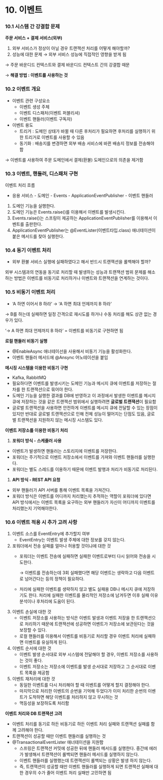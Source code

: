 # 10. 이벤트

### 10.1 시스템 간 강결합 문제

**주문 서비스 + 결제 서비스(외부)**

1. 외부 서비스가 정상이 아닐 경우 트랜잭션 처리를 어떻게 해야할까?
2. 성능에 대한 문제 → 외부 서비스 성능에 직접적인 영향을 받게 됨

→ 주문 바운디드 컨텍스트와 결제 바운디드 컨텍스트 간의 강결합 때문

→ **해결 방법 : 이벤트를 사용하는 것**

### 10.2 이벤트  개요

- 이벤트 관련 구성요소
    - 이벤트 생성 주체
    - 이벤트 디스패처(이벤트 퍼블리셔)
    - 이벤트 핸들러(이벤트 구독자)
- 이벤트 용도
    - 트리거 : 도메인 상태가 바뀔 때 다른 후처리가 필요하면 후처리를 실행하기 위한 트리거로 이벤트를 사용할 수 있음
    - 동기화 : 배송지를 변경하면 외부 배송 서비스에 바뀐 배송지 정보를 전송해야 함

→ 이벤트를 사용하여 주문 도메인에서 결제(환불) 도메인으로의 의존을 제거함

### 10.3 이벤트, 핸들러, 디스패처 구현

이벤트 처리 흐름

- 응용 서비스 - 도메인 - Events - ApplicationEventPublisher - 이벤트 핸들러
1. 도메인 기능을 실행한다.
2. 도메인 기능은 Events.raise()를 이용해서 이벤트를 발생시킨다.
3. Events.raise()는 스프링이 제공하는 ApplicationEventPublisher를 이용해서 이벤트를 출판한다.
4. ApplicationEventPublisher는 @EventLister(이벤트타입.class) 애너테이션이 붙은 메서드를 찾아 실행한다.

### 10.4 동기 이벤트 처리

- 외부 환불 서비스 실행에 실패하였다고 해서 반드시 트랜잭션을 롤백해야 할까?

외부 시스템과의 연동을 동기로 처리할 때 발생하는 성능과 트랜잭션 범위 문제를 해소하는 방법은 이벤트를 비동기로 처리하거나 이벤트와 트랜잭션을 연계하는 것이다.

### 10.5 비동기 이벤트 처리

- ‘A 하면 이어서 B 하라’ → ‘A 하면 최대 언제까지 B 하라’

→ B를 하는데 실패하면 일정 간격으로 재시도를 하거나 수동 처리를 해도 상관 없는 경우가 있다.

‘→ A 하면 최대 언제까지 B 하라’ = 이벤트를 비동기로 구현하면 됨

**로컬 핸들러 비동기 실행**

- @EnableAsync 애너테이선을 사용해서 비동기 기능을 활성화한다.
- 이벤트 핸들러 메서드에 @Ansync 어노테이션을 붙임

**메시징 시스템을 이용한 비동기 구현**

- Kafka, RabbitMQ
- 필요하다면 이벤트를 발생시키는 도메인 기능과 메시지 큐에 이벤트를 저장하는 절차를 한 트랜잭션으로 묶어야 한다.
- 도메인 기능을 실행한 결과를 DB에 반영하고 이 과정에서 발생한 이벤트를 메시지 큐에 저장하는 것을 같은 트랜잭션 범위에서 실행하려면 **글로벌 트랜잭션**이 필요함
- 글로벌 트랜잭션을 사용하면 안전하게 이벤트를 메시지 큐에 전달할 수 있는 장점이 있지만 반대로 글로벌 트랜잭션으로 인해 전체 성능이 떨어지는 단점도 있음, 글로벌 트랜잭션을 지원하지 않는 메시징 시스템도 있다.

**이벤트 저장소를 이용한 비동기 처리**

1. **포워더 방식 - 스케줄러 사용**
- 이벤트가 발생하면 핸들러는 스토리지에 이벤트를 저장한다.
- 포워더는 주기적으로 이벤트 저장소에서 이벤트를 가져와 이벤트 핸들러를 실행한다.
- 포워더는 별도 스레드를 이용하기 때문에 이벤트 발행과 처리가 비동기로 처리된다.
1. **API 방식 - REST API 요청**
- 외부 핸들러가 API 서버를 통해 이벤트 목록을 가져간다.
- 포워더 방식은 이벤트를 어디까지 처리했는지 추적하는 역할이 포워더에 있다면 API 방식에서는 이벤트 목록을 요구하는 외부 핸들러가 자신이 어디까지 이벤트를 처리했는지 기억해야한다.

### 10.6 이벤트 적용 시 추가 고려 사항

1. 이벤트 소스를 EventEntry에 추가할지 여부
    - EventEntry는 이벤트 발생 주체에 대한 정보를 갖지 않는다.
2. 포워더에서 전송 실패를 얼마나 허용할 것이냐에 대한 것
    - 포워더는 이벤트 전송에 실패하면 실패한 이벤트로부터 다시 읽어와 전송을 시도한다.

      → 이벤트를 전송하는데 3회 실패했다면 해당 이벤트는 생략하고 다음 이벤트로 넘어간다는 등의 정책이 필요하다.

    - 처리에 실패한 이벤트를 생략하지 않고 별도 실패용 DB나 메시지 큐에 저장하기도 한다. 처리에 실패한 이벤트를 물리적인 저장소에 남겨두면 이후 실패 이유 분석이나 후처리에 도움이 된다.
3. 이벤트 손실에 대한 것
    - 이벤트 저장소를 사용하는 방식은 이벤트 발생과 이벤트 저장을 한 트랜잭션으로 처리하기 때문에 트랜잭션에 성공하면 이벤트가 저장소에 보관된다는 것을 보장할 수 있다.
    - 로컬 핸들러를 이용해서 이벤트를 비동기로 처리할 경우 이벤트 처리에 실패하면 이벤트를 유실하게 된다.
4. 이벤트 순서에 대한 것
    - 이벤트 발생 순서대로 외부 시스템에 전달해야 할 경우, 이벤트 저장소를 사용하는 것이 좋다.
    - 이벤트 저장소는 저장소에 이벤트를 발생 순서대로 저장하고 그 순서대로 이벤트 목록을 제공함
5. 이벤트 재처리에 대한 것
    - 동일한 이벤트를 다시 처리해야 할 때 이벤트를 어떻게 할지 결정해야 한다.
    - 마지막으로 처리한 이벤트의 순번을 기억해 두었다가 이미 처리한 순번의 이벤트가 도착하면 해당 이벤트를 처리하지 않고 무시하는 것
    - 멱등성을 보장하도록 처리함

**이벤트 처리와 DB 트랜잭션 고려**

- 이벤트 처리를 동기로 하든 비동기로 하든 이벤트 처리 실패와 트랜잭션 실패를 함께 고려해야 한다.
- 트랜잭션이 성공할 때만 이벤트 핸들러를 실행하는 것
- @TransactionalEventLister 애너테이션을 지원함
    - 스프링은 트랜잭션 커밋에 성공한 뒤에 핸들러 메서드를 실행한다. 중간에 에러가 발생해서 트랜잭션이 롤백되면 핸들러 메서드를 실행하지 않는다.
    - 이벤트 핸들러를 실행했는데 트랜잭션이 롤백되는 상황은 발생 하지 않는다.
    - 즉, 트랜잭션이 성공할 때만 이벤트 핸들러를 실행하게 되면 트랜잭션 실패에 대한 경우의 수가 줄어 이벤트 처리 실패만 고민하면 됨